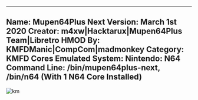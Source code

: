 -----------------------
Name: Mupen64Plus Next
Version: March 1st 2020
Creator: m4xw|Hacktarux|Mupen64Plus Team|Libretro
HMOD By: KMFDManic|CompCom|madmonkey
Category: KMFD Cores
Emulated System: Nintendo: N64
Command Line: /bin/mupen64plus-next, /bin/n64 (With 1 N64 Core Installed)
-----------------------
![km](https://i.imgur.com/IduXC8w.png)
